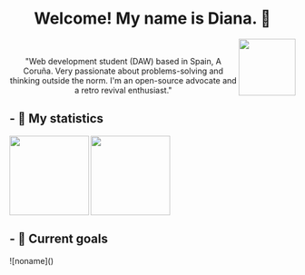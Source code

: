 
<h1 align="center"> Welcome! My name is Diana. 🖖  </h1>

<img height=100em src="https://user-images.githubusercontent.com/61323569/227318269-0e5d1324-c286-4b78-8fd4-133ab27ea179.png" align="right">
<br>
<p align="center">"Web development student (DAW) based in Spain, A Coruña. Very passionate about problems-solving and thinking outside the norm. I'm an open-source advocate and a retro revival enthusiast."  </p>

<h2> - 🌿 My statistics </h2>

<!-- DARK MODE -->
<img height=140em src="https://github-readme-stats.vercel.app/api?username=noihirsch&show_icons=true&theme=midnight-purple&width=50#gh-dark-mode-only)" align="left">

<img height=140em src="https://github-readme-stats.vercel.app/api/top-langs/?username=noihirsch&layout=compact&theme=midnight-purple#gh-dark-mode-only)](https://github.com/noihirsch/github-readme-stats" align="center">  

<h2> - 🌿 Current goals </h2>
![noname]()
